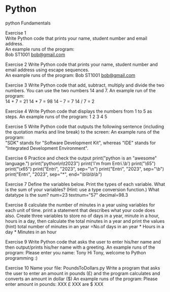 # Python
python Fundamentals

Exercise 1  
Write Python code that prints your name, student number and email address.  
An example runs of the program:  
Bob 
ST1001 
bob@gmail.com 

Exercise 2 
Write Python code that prints your name, student number and email address using escape sequences.     
An example runs of the program: 
Bob 
ST1001 
bob@gmail.com 

Exercise 3 
Write Python code that add, subtract, multiply and divide the two numbers. You can use the two numbers 14 and 7.  An example run of the program:  
14 + 7 = 21 
14 * 7 = 98 
14 – 7 = 7 
14 / 7 = 2 

Exercise 4
Write Python code that displays the numbers from 1 to 5 as steps. 
An example runs of the program: 
1 
2 
3 
4 
5 

Exercise 5
Write Python code that outputs the following sentence (including the quotation marks and line break) to the screen: 
An example runs of the program:  
"SDK" stands for "Software Development Kit", whereas 
"IDE" stands for "Integrated Development Environment". 

Exercise 6
Practice and check the output
print("python is an \"awesome\" language.")
print("python\n\t2023")
print('I\'m from Entri.\b')
print("\65")
print("\x65")
print("Entri", "2023", sep="\n")
print("Entri", "2023", sep="\b")
print("Entri", "2023", sep="*", end="\b\b\b\b")

Exercise 7
Define the variables below. Print the types of each variable. What is the sum of your variables? (Hint: use a type conversion function.) What datatype is the sum?
num=23
textnum="57"
decimal=98.3

Exercise 8
calculate the number of minutes in a year using variables for each unit of time. print a statement that describes what your code does also. Create three variables to store no of days in a year, minute in a hour, hours in a day, then calculate the total minutes in a year and print the values
(hint) total number of minutes in an year =No.of days in an year * Hours in a day * Minutes in an hour

Exercise 9
Write Python code that asks the user to enter his/her name and then output/prints his/her name with a greeting.
An example runs of the program:
Please enter you name: Tony
Hi Tony, welcome to Python programming :)

Exercise 10
Name your file: PoundsToDollars.py
Write a program that asks the user to enter an amount in pounds (£) and the program calculates and converts an amount in dollar ($)
An example runs of the program:
Please enter amount in pounds: XXX
£ XXX are $ XXX

